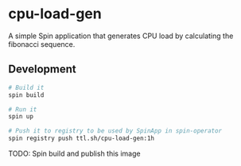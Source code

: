 # cpu-load-gen

A simple Spin application that generates CPU load by calculating the fibonacci sequence.

## Development

```bash
# Build it
spin build

# Run it
spin up

# Push it to registry to be used by SpinApp in spin-operator
spin registry push ttl.sh/cpu-load-gen:1h
```

TODO: Spin build and publish this image
